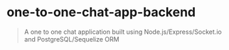 # one-to-one-chat-app-backend
> A one to one chat application built using Node.js/Express/Socket.io and PostgreSQL/Sequelize ORM
